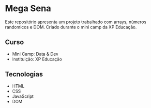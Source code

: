 # Mega Sena
Este repositório apresenta um projeto trabalhado com arrays, números randomicos e DOM. Criado durante o mini camp da XP Educação.

## Curso
- Mini Camp: Data & Dev
- Instituição: XP Educação

## Tecnologias 
- HTML
- CSS
- JavaScript
- DOM
